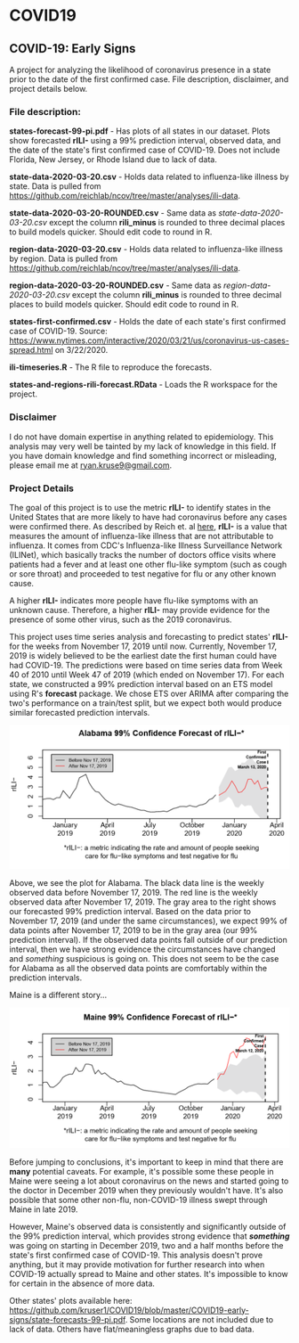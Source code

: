 # COVID19

<h2>COVID-19: Early Signs</h2>
 A project for analyzing the likelihood of coronavirus presence in a state prior to the date of the first confirmed case. File description, disclaimer, and project details below.

<h3>File description:</h3>

**states-forecast-99-pi.pdf** - Has plots of all states in our dataset. Plots show forecasted **rILI-** using a 99% prediction interval, observed data, and the date of the state's first confirmed case of COVID-19. Does not include Florida, New Jersey, or Rhode Island due to lack of data.

**state-data-2020-03-20.csv** - Holds data related to influenza-like illness by state. Data is pulled from https://github.com/reichlab/ncov/tree/master/analyses/ili-data.

**state-data-2020-03-20-ROUNDED.csv** - Same data as *state-data-2020-03-20.csv* except the column **rili_minus** is rounded to three decimal places to build models quicker. Should edit code to round in R.

**region-data-2020-03-20.csv** - Holds data related to influenza-like illness by region. Data is pulled from https://github.com/reichlab/ncov/tree/master/analyses/ili-data.

**region-data-2020-03-20-ROUNDED.csv** - Same data as *region-data-2020-03-20.csv* except the column **rili_minus** is rounded to three decimal places to build models quicker. Should edit code to round in R.

**states-first-confirmed.csv** - Holds the date of each state's first confirmed case of COVID-19. Source: https://www.nytimes.com/interactive/2020/03/21/us/coronavirus-us-cases-spread.html on 3/22/2020.

**ili-timeseries.R** - The R file to reproduce the forecasts.

**states-and-regions-rili-forecast.RData** - Loads the R workspace for the project.

<h3>Disclaimer</h3>

I do not have domain expertise in anything related to epidemiology. This analysis may very well be tainted by my lack of knowledge in this field. If you have domain knowledge and find something incorrect or misleading, please email me at ryan.kruse9@gmail.com.


<h3>Project Details</h3>

The goal of this project is to use the metric **rILI-** to identify states in the United States that are more likely to have had coronavirus before any cases were confirmed there. As described by Reich et. al [here](https://github.com/reichlab/ncov/blob/master/analyses/ili-labtest-report.pdf), **rILI-** is a value that measures the amount of influenza-like illness that are not attributable to influenza. It comes from CDC's Influenza-like Illness Surveillance Network (ILINet), which basically tracks the number of doctors office visits where patients had a fever and at least one other flu-like symptom (such as cough or sore throat) and proceeded to test negative for flu or any other known cause.

A higher **rILI-** indicates more people have flu-like symptoms with an unknown cause. Therefore, a higher **rILI-** may provide evidence for the presence of some other virus, such as the 2019 coronavirus.

This project uses time series analysis and forecasting to predict states' **rILI-** for the weeks from November 17, 2019 until now. Currently, November 17, 2019 is widely believed to be the earliest date the first human could have had COVID-19. The predictions were based on time series data from Week 40 of 2010 until Week 47 of 2019 (which ended on November 17). For each state, we constructed a 99% prediction interval based on an ETS model using R's **forecast** package. We chose ETS over ARIMA after comparing the two's performance on a train/test split, but we expect both would produce similar forecasted prediction intervals.

![Alabama's rILI- 99% P.I.](images/Alabama-rILI-99.PNG)

Above, we see the plot for Alabama. The black data line is the weekly observed data before November 17, 2019. The red line is the weekly observed data after November 17, 2019. The gray area to the right shows our forecasted 99% prediction interval. Based on the data prior to November 17, 2019 (and under the same circumstances), we expect 99% of  data points after November 17, 2019 to be in the gray area (our 99% prediction interval). If the observed data points fall outside of our prediction interval, then we have strong evidence the circumstances have changed and *something* suspicious is going on. This does not seem to be the case for Alabama as all the observed data points are comfortably within the prediction intervals.

Maine is a different story...

![Maine's rILI- 99% P.I.](images/Maine-rILI-99.PNG)

Before jumping to conclusions, it's important to keep in mind that there are **many** potential caveats. For example, it's possible some these people in Maine were seeing a lot about coronavirus on the news and started going to the doctor in December 2019 when they previously wouldn't have. It's also possible that some other non-flu, non-COVID-19 illness swept through Maine in late 2019.

However, Maine's observed data is consistently and significantly outside of the 99% prediction interval, which provides strong evidence that ***something*** was going on starting in December 2019, two and a half months before the state's first confirmed case of COVID-19. This analysis doesn't prove anything, but it may provide motivation for further research into when COVID-19 actually spread to Maine and other states. It's impossible to know for certain in the absence of more data.

Other states' plots available here: https://github.com/kruser1/COVID19/blob/master/COVID19-early-signs/state-forecasts-99-pi.pdf. Some locations are not included due to lack of data. Others have flat/meaningless graphs due to bad data.
